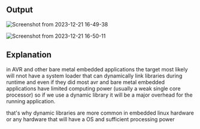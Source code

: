 ## Output

![Screenshot from 2023-12-21 16-49-38](https://github.com/omartarek376/Embedded-Linux/assets/111865747/534a2670-48d8-45b4-b714-6e851e36e3e1)

![Screenshot from 2023-12-21 16-50-11](https://github.com/omartarek376/Embedded-Linux/assets/111865747/f293baa8-c5a2-43ff-8fa1-94dbaa7d46d3)

## Explanation

in AVR and other bare metal embedded applications the target most likely will nnot have a system loader that can dynamically link libraries during runtime
and even if they did most avr and bare metal embedded applications have limited computing power (usually a weak single core processor) so if we use a dynamic library it will be a major overhead
for the running application.

that's why dynamic libraries are more common in embedded linux hardware or any hardware that will have a OS and sufficient processing power
